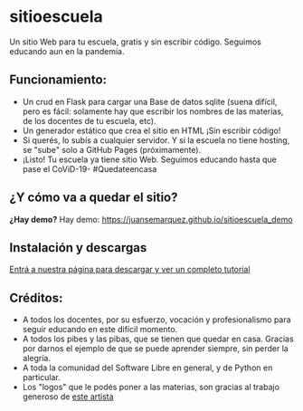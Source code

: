 # sitioescuela
Un sitio Web para tu escuela, gratis y sin escribir código. Seguimos educando aun en la pandemia.

## Funcionamiento:
- Un crud en Flask para cargar una Base de datos sqlite (suena difícil, pero es fácil: solamente hay que escribir los nombres de las materias, de los docentes de tu escuela, etc).
- Un generador estático que crea el sitio en HTML ¡Sin escribir código!
- Si querés, lo subís a cualquier servidor. Y si la escuela no tiene hosting, se "sube" solo a GitHub Pages (próximamente).
- ¡Listo! Tu escuela ya tiene sitio Web.
Seguimos educando hasta que pase el CoViD-19- #Quedateencasa

## ¿Y cómo va a quedar el sitio?
**¿Hay demo?** Hay demo: https://juansemarquez.github.io/sitioescuela_demo

## Instalación y descargas
[Entrá a nuestra página para descargar y ver un completo tutorial](https://juansemarquez.github.io/sitioescuela)

## Créditos:
- A todos los docentes, por su esfuerzo, vocación y profesionalismo para seguir educando en este difícil momento.
- A todos los pibes y las pibas, que se tienen que quedar en casa. Gracias por darnos el ejemplo de que se puede aprender siempre, sin perder la alegría.
- A toda la comunidad del Software Libre en general, y de Python en particular.
- Los "logos" que le podés poner a las materias, son gracias al trabajo generoso de [este artista](https://illlustrations.co/)
